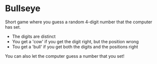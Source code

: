 # Bullseye

Short game where you guess a random 4-digit number that the computer has set.
- The digits are distinct
- You get a 'cow' if you get the digit right, but the position wrong
- Tou get a 'bull' if you get both the digits and the positions right

You can also let the computer guess a number that you set!
